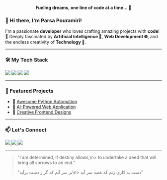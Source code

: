 <p align="center"><b>Fueling dreams, one line of code at a time... 🚀</b></p>

### 👋 Hi there, I'm Parsa Pouramiri!

I'm a passionate **developer** who loves crafting amazing projects with **code**! 🚀
Deeply fascinated by **Artificial Intelligence 🤖**, **Web Development 🌐**, and the endless creativity of **Technology 🎨**.

---

### 🛠️ My Tech Stack

<p>
  <img src="https://img.shields.io/badge/Python-3776AB?style=for-the-badge&logo=python&logoColor=white" />
  <img src="https://img.shields.io/badge/HTML5-E34F26?style=for-the-badge&logo=html5&logoColor=white" />
  <img src="https://img.shields.io/badge/CSS3-1572B6?style=for-the-badge&logo=css3&logoColor=white" />
  <img src="https://img.shields.io/badge/JavaScript-F7DF1E?style=for-the-badge&logo=javascript&logoColor=black" />
</p>

---

### 📂 Featured Projects

- 🚀 [Awesome Python Automation](#)
- 🌟 [AI-Powered Web Application](#)
- 🎨 [Creative Frontend Designs](#)

---

### 📫 Let's Connect

<p>
  <a href="https://github.com/yourgithubusername">
    <img src="https://img.shields.io/badge/GitHub-181717?style=for-the-badge&logo=github&logoColor=white" />
  </a>
  <a href="mailto:youremail@example.com">
    <img src="https://img.shields.io/badge/Email-D14836?style=for-the-badge&logo=gmail&logoColor=white" />
  </a>
  <a href="https://linkedin.com/in/yourlinkedinprofile">
    <img src="https://img.shields.io/badge/LinkedIn-0A66C2?style=for-the-badge&logo=linkedin&logoColor=white" />
  </a>
</p>

---

> "I am determined, if destiny allows,\n> to undertake a deed that will bring all sorrows to an end."
> 
> "بر سر آنم که گر ز دست برآید\n> دست به کاری زنم که غصه سر آید"
